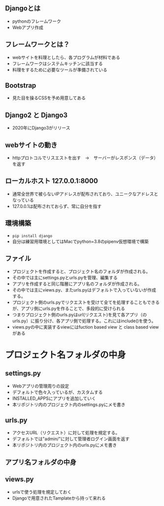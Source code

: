## Djangoとは
- pythonのフレームワーク
- Webアプリ作成

## フレームワークとは？
- webサイトを料理としたら、各プログラムが材料である
- フレームワークはシステムキッチンに該当する
- 料理をするために必要なツールが準備されている

## Bootstrap
- 見た目を操るCSSを予め用意してある

## Django2 と Django3
- 2020年にDjango3がリリース

## webサイトの動き
- httpプロトコルでリスエストを出す　→　サーバーがレスポンス（データ）を返す

## ローカルホスト 127.0.0.1:8000
- 通常全世界で被らないIPアドレスが配布されており、ユニークなアドレスとなっている
- 127.0.0.1は配布されておらず、常に自分を指す

## 環境構築
- `pip install django`
- 自分は練習用環境としてはMacでpython=3.8のpipenv仮想環境で構築

## ファイル
- プロジェクトを作成すると、プロジェクト名のフォルダが作成される。
- その中では主にsettings.pyとurls.pyを管理、編集する
- アプリを作成すると同じ階層にアプリ名のフォルダが作成される。
- その中では主にviews.py、またurls.pyはデフォルトで入っていないが作成する。
- プロジェクト側のurls.pyでリクエストを受けて全てを処理することもできるが、アプリ側にurls.pyを作ることで、多段的に受けられる
- つまりプロジェクト側のurls.pyはurl(リクエスト)を見て各アプリ（のurls.py）に振り分け、各アプリ側で処理する。これにはinclude()を使う。
- views.pyの中に実装するviewにはfuction based view と class based view がある

# プロジェクト名フォルダの中身

## settings.py
- Webアプリの管理周りの設定
- デフォルトで色々入っているが、カスタムする
- INSTALLED_APPSにアプリを追加していく
- 本リポジトリ内のプロジェクト内のsettings.pyにメモ書き

## urls.py
- アクセスURL（リクエスト）に対して処理を規定する。
- デフォルトでは"admin/"に対して管理者ログイン画面を返す
- 本リポジトリ内のプロジェクト内のurls.pyにメモ書き

## アプリ名フォルダの中身

## views.py
- urlsで使う処理を規定しておく
- Djangoで用意されたTamplateから持って来れる